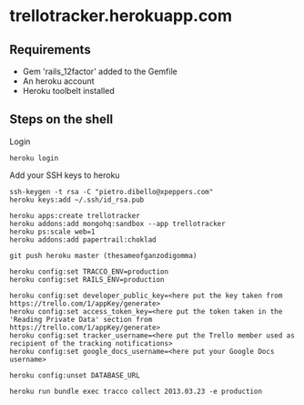 # trellotracker.herokuapp.com
## Requirements
* Gem 'rails_12factor' added to the Gemfile
* An heroku account
* Heroku toolbelt installed

## Steps on the shell

Login
```shell
heroku login
```

Add your SSH keys to heroku
```shell
ssh-keygen -t rsa -C "pietro.dibello@xpeppers.com"
heroku keys:add ~/.ssh/id_rsa.pub
```

```shell
heroku apps:create trellotracker
heroku addons:add mongohq:sandbox --app trellotracker
heroku ps:scale web=1
heroku addons:add papertrail:choklad
```

```shell
git push heroku master (thesameofganzodigomma)
```

```shell
heroku config:set TRACCO_ENV=production
heroku config:set RAILS_ENV=production

heroku config:set developer_public_key=<here put the key taken from https://trello.com/1/appKey/generate>
heroku config:set access_token_key=<here put the token taken in the 'Reading Private Data' section from https://trello.com/1/appKey/generate>
heroku config:set tracker_username=<here put the Trello member used as recipient of the tracking notifications>
heroku config:set google_docs_username=<here put your Google Docs username>

heroku config:unset DATABASE_URL
```

```
heroku run bundle exec tracco collect 2013.03.23 -e production
```
